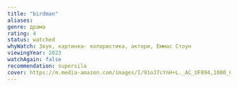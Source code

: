```yaml
---
title: "birdman"
aliases: 
genre: драма
rating: 4
status: watched
whyWatch: Звук, картинка- колористика, актори, Еммас Стоун
viewingYear: 2023
watchAgain: false
recommendation: supersila
cover: https://m.media-amazon.com/images/I/91oJ7cYnH+L._AC_UF894,1000_QL80_.jpg
---
```

